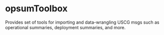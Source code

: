 # opsumToolbox
Provides set of tools for importing and data-wrangling USCG msgs such as operational summaries, deployment summaries, and more.
